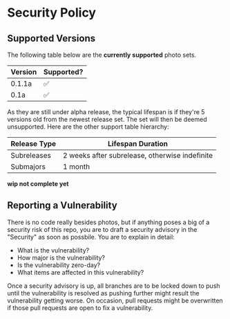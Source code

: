 # Security Policy

## Supported Versions

The following table below are the **currently supported** photo sets.

| Version | Supported?          |
| ------- | ------------------ |
| 0.1.1a   | :white_check_mark: |
| 0.1a   | :white_check_mark: |

As they are still under alpha release, the typical lifespan is if they're 5 versions old from the newest release set. The set will then be deemed unsupported. Here are the other support table hierarchy:

| Release Type | Lifespan Duration | 
| ------------ | ----------------- |
| Subreleases | 2 weeks after subrelease, otherwise indefinite |
| Submajors | 1 month |
**wip not complete yet**

## Reporting a Vulnerability

There is no code really besides photos, but if anything poses a big of a security risk of this repo, you are to draft a security advisory in the "Security" as soon as possbile. You are to explain in detail:
- What is the vulnerability?
- How major is the vulnerability?
- Is the vulnerability zero-day?
- What items are affected in this vulnerability?

Once a security advisory is up, all branches are to be locked down to push until the vulnerability is resolved as pushing further might result the vulnerability getting worse. On occasion, pull requests might be overwritten if those pull requests are open to fix a vulnerability.
